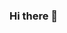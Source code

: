 ### Hi there 👋

<!--
**Manoj-Routhu/Manoj-Routhu** is a ✨ _special_ ✨ repository because its `README.md` (this file) appears on your GitHub profile.

Here are some ideas to get you started:

- 🔭 I’m currently working on ...
- 🌱 I’m currently learning 
- 💬 Ask me about something releated to Technology that I can help you with.
- 📫 feel free to shoot me a mail::manojrouthu26@gmail.com
- ⚡ Fun fact: Listening music and doing immensed imagination.
-->
